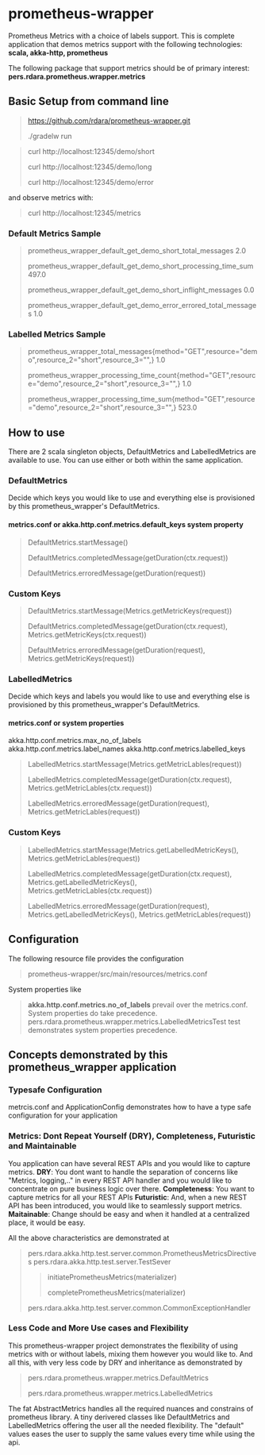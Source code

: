 # prometheus-wrapper
Prometheus Metrics with a choice of labels support.
This is complete application that demos metrics support with the following technologies:
**scala, akka-http, prometheus**

The following package that support metrics should be of primary interest: 
**pers.rdara.prometheus.wrapper.metrics**

## Basic Setup from command line
>https://github.com/rdara/prometheus-wrapper.git
> 
>./gradelw run

>curl http://localhost:12345/demo/short
> 
>curl http://localhost:12345/demo/long
> 
>curl http://localhost:12345/demo/error
> 

and observe metrics with:
>curl http://localhost:12345/metrics

### Default Metrics Sample
>prometheus_wrapper_default_get_demo_short_total_messages  2.0
> 
>prometheus_wrapper_default_get_demo_short_processing_time_sum 497.0
> 
>prometheus_wrapper_default_get_demo_short_inflight_messages 0.0
> 
>prometheus_wrapper_default_get_demo_error_errored_total_messages 1.0
> 

### Labelled Metrics Sample
>prometheus_wrapper_total_messages{method="GET",resource="demo",resource_2="short",resource_3="",} 1.0
> 
>prometheus_wrapper_processing_time_count{method="GET",resource="demo",resource_2="short",resource_3="",} 1.0
> 
>prometheus_wrapper_processing_time_sum{method="GET",resource="demo",resource_2="short",resource_3="",} 523.0

## How to use
There are 2 scala singleton objects, DefaultMetrics and LabelledMetrics are available to use. You can use either or both within the same application.

### DefaultMetrics 
Decide which keys you would like to use and everything else is provisioned by this prometheus_wrapper's DefaultMetrics.

#### metrics.conf or akka.http.conf.metrics.default_keys system property
>DefaultMetrics.startMessage()
> 
>DefaultMetrics.completedMessage(getDuration(ctx.request))
> 
>DefaultMetrics.erroredMessage(getDuration(request))
> 

### Custom Keys
>DefaultMetrics.startMessage(Metrics.getMetricKeys(request))
> 
>DefaultMetrics.completedMessage(getDuration(ctx.request), Metrics.getMetricKeys(ctx.request))
> 
>DefaultMetrics.erroredMessage(getDuration(request), Metrics.getMetricKeys(request))

### LabelledMetrics
Decide which keys and labels you would like to use and everything else is provisioned by this prometheus_wrapper's DefaultMetrics.

#### metrics.conf or system properties
akka.http.conf.metrics.max_no_of_labels
akka.http.conf.metrics.label_names
akka.http.conf.metrics.labelled_keys

>LabelledMetrics.startMessage(Metrics.getMetricLables(request))
>
>LabelledMetrics.completedMessage(getDuration(ctx.request), Metrics.getMetricLables(ctx.request))
> 
>LabelledMetrics.erroredMessage(getDuration(request), Metrics.getMetricLables(request))

### Custom Keys
>LabelledMetrics.startMessage(Metrics.getLabelledMetricKeys(), Metrics.getMetricLables(request))
> 
>LabelledMetrics.completedMessage(getDuration(ctx.request), Metrics.getLabelledMetricKeys(), Metrics.getMetricLables(ctx.request))
> 
>LabelledMetrics.erroredMessage(getDuration(request), Metrics.getLabelledMetricKeys(), Metrics.getMetricLables(request))

## Configuration
The following resource file provides the configuration
>prometheus-wrapper/src/main/resources/metrics.conf

System properties like 
>**akka.http.conf.metrics.no_of_labels**
prevail over the metrics.conf. System properties do take precedence. 
pers.rdara.prometheus.wrapper.metrics.LabelledMetricsTest test demonstrates system properties precedence.

## Concepts demonstrated by this prometheus_wrapper application

### Typesafe Configuration
metrcis.conf and ApplicationConfig demonstrates how to have a type safe configuration for your application

### Metrics: Dont Repeat Yourself (DRY), Completeness, Futuristic and Maintainable
You application can have several REST APIs and you would like to capture metrics. 
**DRY**: You dont want to handle the separation of concerns like "Metrics, logging,.." in every REST API handler and you would like to concentrate on pure business logic over there.
**Completeness**: You want to capture metrics for all your REST APIs
**Futuristic**: And, when a new REST API has been introduced, you would like to seamlessly support metrics.
**Maitainable**: Change should be easy and when it handled at a centralized place, it would be easy.

All the above characteristics are demonstrated at
>pers.rdara.akka.http.test.server.common.PrometheusMetricsDirectives
>pers.rdara.akka.http.test.server.TestSever
>>   initiatePrometheusMetrics(materializer)
>>
>>   completePrometheusMetrics(materializer)
> 
>pers.rdara.akka.http.test.server.common.CommonExceptionHandler 

### Less Code and More Use cases and Flexibility
This prometheus-wrapper project demonstrates the flexibility of using metrics with or without labels, mixing them however you would like to. And all this, with very less code by DRY and inheritance as demonstrated by
> pers.rdara.prometheus.wrapper.metrics.DefaultMetrics
> 
> pers.rdara.prometheus.wrapper.metrics.LabelledMetrics

The fat AbstractMetrics handles all the required nuances and constrains of prometheus library. A tiny derivered classes like DefaultMetrics and LabelledMetrics offering the user all the needed flexibility.
The "default" values eases the user to supply the same values every time while using the api.


